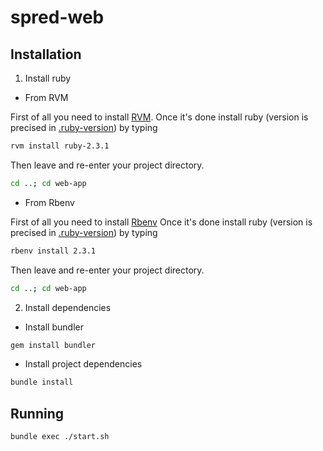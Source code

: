 # spred-web
## Installation
1. Install ruby
  * From RVM
  
   First of all you need to install [RVM](https://rvm.io/).
   Once it's done install ruby (version is precised in [.ruby-version](https://github.com/SpredCo/web-app/blob/master/.ruby-version)) by typing
   ```bash
   rvm install ruby-2.3.1
   ```
   Then leave and re-enter your project directory.
   ```bash
   cd ..; cd web-app
   ```
  * From Rbenv
  
   First of all you need to install [Rbenv](https://github.com/rbenv/rbenv)
   Once it's done install ruby (version is precised in [.ruby-version](https://github.com/SpredCo/web-app/blob/master/.ruby-version)) by typing
   ```bash
  rbenv install 2.3.1
   ```
   Then leave and re-enter your project directory.
   ```bash
   cd ..; cd web-app
   ```
2. Install dependencies
  * Install bundler
   ```bash
   gem install bundler
   ```
  * Install project dependencies
   ```bash
   bundle install
   ```
## Running
```bash
bundle exec ./start.sh
```
